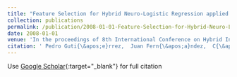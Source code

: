 ```yaml
---
title: "Feature Selection for Hybrid Neuro-Logistic Regression applied to Classification of Remote Sensed Data"
collection: publications
permalink: /publication/2008-01-01-Feature-Selection-for-Hybrid-Neuro-Logistic-Regression-applied-to-Classification-of-Remote-Sensed-Data
date: 2008-01-01
venue: 'In the proceedings of 8th International Conference on Hybrid Intelligent Systems (HIS08)'
citation: ' Pedro Guti{\&apos;e}rrez,  Juan Fern{\&apos;a}ndez,  C{\&apos;e}sar Herv{\&apos;a}s-Mart{\&apos;i}nez,  F. Granados,  M. Exp{\&apos;o}sito,  J.M Pe{\~n}a-Barrag{\&apos;a}n, &quot;Feature Selection for Hybrid Neuro-Logistic Regression applied to Classification of Remote Sensed Data.&quot; In the proceedings of 8th International Conference on Hybrid Intelligent Systems (HIS08), 2008.'
---
```

Use [Google Scholar](https://scholar.google.com/scholar?q=Feature+Selection+for+Hybrid+Neuro+Logistic+Regression+applied+to+Classification+of+Remote+Sensed+Data){:target="_blank"} for full citation